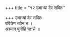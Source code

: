+++
title = "१२ उभाभ्यां देव सवितः"

+++
उभाभ्यां देव सवितः  
पवित्रेण सवेन च ।  
अस्मान् पुनीहि चक्षसे ॥